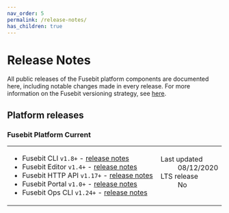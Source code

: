 ```yaml
---
nav_order: 5
permalink: /release-notes/
has_children: true
---
```


# Release Notes

All public releases of the Fusebit platform components are documented here, including notable changes made in every release. For more information on the Fusebit versioning strategy, see [here](http://fusebit.io/docs/integrator-guide/versioning).

## Platform releases

### Fusebit Platform Current

<table>
<tr>
<td>
<ul>
<li>
Fusebit CLI <code>v1.8+</code> - <a href="{{ site.baseurl }}{% link release-notes/fusebit-cli.md %}">release notes</a>
</li>
<li>
Fusebit Editor <code>v1.4+</code> - <a href="{{ site.baseurl }}{% link release-notes/fusebit-editor.md %}">release notes</a>
</li>
<li>
Fusebit HTTP API <code>v1.17+</code> - <a href="{{ site.baseurl }}{% link release-notes/fusebit-http-api.md %}">release notes</a>
</li>
<li>
Fusebit Portal <code>v1.0+</code> - <a href="{{ site.baseurl }}{% link release-notes/fusebit-portal.md %}">release notes</a>
</li>
<li>
Fusebit Ops CLI <code>v1.24+</code> - <a href="{{ site.baseurl }}{% link release-notes/fusebit-ops-cli.md %}">release notes</a></li>
</ul>
</td>
<td style="width:30%">
<dl>
  <dt>Last updated</dt>
  <dd>08/12/2020</dd>
  <dt>LTS release</dt>
  <dd>No</dd>
</dl>
</td>
</tr>
</table>

<!-- ### Fusebit Platform v1.0

<table>
<tr>
<td>
<ul>
<li>
Fusebit CLI <code>v1.0.*</code>, latest patch: <code>v1.0.2</code> (<a href="{{ site.baseurl }}{% link release-notes/fusebit-cli.md %}#version-102">release notes</a>)
</li>
<li>
Fusebit Editor <code>v1.0.*</code>, latest patch: <code>v1.0.1</code> (<a href="{{ site.baseurl }}{% link release-notes/fusebit-editor.md %}#version-101">release notes</a>)
</li>
<li>
Fusebit HTTP API <code>v1.0.*</code>, latest patch: <code>v1.0.0</code> (<a href="{{ site.baseurl }}{% link release-notes/fusebit-http-api.md %}#version-100">release notes</a>)
</li>
<li>
Fusebit Ops CLI <code>v0.11.*</code>, latest patch <code>v0.11.10</code> (<a href="{{ site.baseurl }}{% link release-notes/fusebit-ops-cli.md %}#version-01110">release notes</a>)
</li>
</ul>
</td>
<td style="width:30%">
<dl>
  <dt>Released</dt>
  <dd>9/23/19</dd>
  <dt>End of life</dt>
  <dd>2/23/21</dd>
  <dt>LTS release</dt>
  <dd>Yes ✳️</dd>
</dl>
</td>
</tr>
</table> -->
